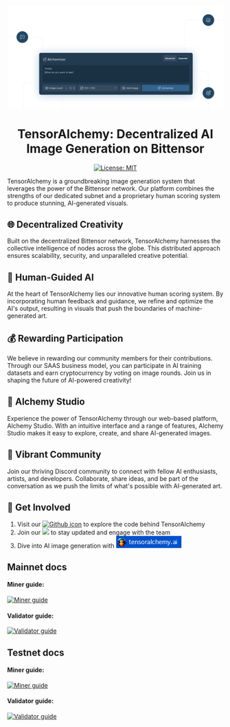<div align="center">

![TensorAlchemy - Splash image](./contrib/TensorAlchemy-splash.png)

# **TensorAlchemy: Decentralized AI Image Generation on Bittensor** <!-- omit in toc -->
[![License: MIT](https://img.shields.io/badge/License-MIT-yellow.svg)](https://opensource.org/licenses/MIT)

</div>


TensorAlchemy is a groundbreaking image generation system that leverages the power of the Bittensor network. Our platform combines the strengths of our dedicated subnet and a proprietary human scoring system to produce stunning, AI-generated visuals.

## 🌐 Decentralized Creativity

Built on the decentralized Bittensor network, TensorAlchemy harnesses the collective intelligence of nodes across the globe. This distributed approach ensures scalability, security, and unparalleled creative potential.

## 🧠 Human-Guided AI

At the heart of TensorAlchemy lies our innovative human scoring system. By incorporating human feedback and guidance, we refine and optimize the AI's output, resulting in visuals that push the boundaries of machine-generated art.

## 💰 Rewarding Participation

We believe in rewarding our community members for their contributions. Through our SAAS business model, you can participate in AI training datasets and earn cryptocurrency by voting on image rounds. Join us in shaping the future of AI-powered creativity!

## 🎨 Alchemy Studio

Experience the power of TensorAlchemy through our web-based platform, Alchemy Studio. With an intuitive interface and a range of features, Alchemy Studio makes it easy to explore, create, and share AI-generated images.

## 🌟 Vibrant Community

Join our thriving Discord community to connect with fellow AI enthusiasts, artists, and developers. Collaborate, share ideas, and be part of the conversation as we push the limits of what's possible with AI-generated art.

## 🚀 Get Involved

1. Visit our [![Github icon](https://img.shields.io/badge/GitHub-100000?style=for-the-badge&logo=github&logoColor=white
)](https://github.com/TensorAlchemy/TensorAlchemy/tree/main/neurons) to explore the code behind TensorAlchemy
2. Join our [![](https://dcbadge.limes.pink/api/server/tensoralchemy)](https://discord.gg/tensoralchemy) to stay updated and engage with the team
3. Dive into AI image generation with [![Tensoralchemy button](./contrib/tensoralchemy-button.png)](https://tensoralchemy.ai)

## Mainnet docs


#### Miner guide: 
[
![Miner guide](https://img.shields.io/badge/Google_Cloud-4285F4?style=for-the-badge&logo=google-cloud&logoColor=white)
](https://docs.google.com/document/d/15nb9Cu8HTdq_wqpo-OO17OnE5wdZBTJVXPqOVk7i8MQ)

#### Validator guide: 
[
![Validator guide](https://img.shields.io/badge/Google_Cloud-4285F4?style=for-the-badge&logo=google-cloud&logoColor=white)
](https://docs.google.com/document/d/1ZJoglHVcra5X6-rcsJpIeHPrJfPXkjDfA11V8GXwzVc)

## Testnet docs

#### Miner guide: 
[
![Miner guide](https://img.shields.io/badge/Google_Cloud-4285F4?style=for-the-badge&logo=google-cloud&logoColor=white)
](https://docs.google.com/document/d/1FzZe5EskEV0Q6BkOuVkqCrIEexzQZd_134eT74B7hPA)

#### Validator guide: 
[
![Validator guide](https://img.shields.io/badge/Google_Cloud-4285F4?style=for-the-badge&logo=google-cloud&logoColor=white)
](https://docs.google.com/document/d/1gj6WOgjWBfKvYBc82r_lIiHNR_xfIT5me6QFXYgXrSU)
